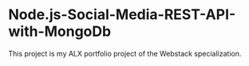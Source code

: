 # Node.js-Social-Media-REST-API-with-MongoDb
This project is my ALX portfolio project of the Webstack specialization.
